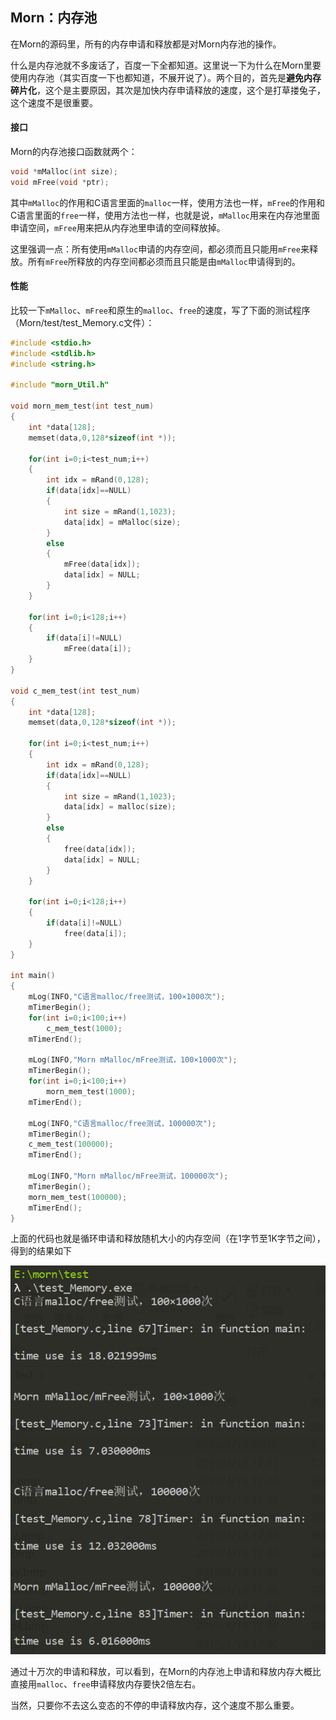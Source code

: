 ## Morn：内存池

在Morn的源码里，所有的内存申请和释放都是对Morn内存池的操作。

什么是内存池就不多废话了，百度一下全都知道。这里说一下为什么在Morn里要使用内存池（其实百度一下也都知道，不展开说了）。两个目的，首先是**避免内存碎片化**，这个是主要原因，其次是加快内存申请释放的速度，这个是打草搂兔子，这个速度不是很重要。

#### 接口

Morn的内存池接口函数就两个：

```C
void *mMalloc(int size);
void mFree(void *ptr);
```

其中`mMalloc`的作用和C语言里面的`malloc`一样，使用方法也一样，`mFree`的作用和C语言里面的`free`一样，使用方法也一样，也就是说，`mMalloc`用来在内存池里面申请空间，`mFree`用来把从内存池里申请的空间释放掉。

这里强调一点：所有使用`mMalloc`申请的内存空间，都必须而且只能用`mFree`来释放。所有`mFree`所释放的内存空间都必须而且只能是由`mMalloc`申请得到的。



#### 性能

比较一下`mMalloc`、`mFree`和原生的`malloc`、`free`的速度，写了下面的测试程序（Morn/test/test_Memory.c文件）：

```c
#include <stdio.h>
#include <stdlib.h>
#include <string.h>

#include "morn_Util.h"

void morn_mem_test(int test_num)
{
    int *data[128];
    memset(data,0,128*sizeof(int *));
    
    for(int i=0;i<test_num;i++)
    {
        int idx = mRand(0,128);
        if(data[idx]==NULL)
        {
            int size = mRand(1,1023);
            data[idx] = mMalloc(size);
        }
        else
        {
            mFree(data[idx]);
            data[idx] = NULL;
        }
    }
    
    for(int i=0;i<128;i++)
    {
        if(data[i]!=NULL)
            mFree(data[i]);
    }
}

void c_mem_test(int test_num)
{
    int *data[128];
    memset(data,0,128*sizeof(int *));
    
    for(int i=0;i<test_num;i++)
    {
        int idx = mRand(0,128);
        if(data[idx]==NULL)
        {
            int size = mRand(1,1023);
            data[idx] = malloc(size);
        }
        else
        {
            free(data[idx]);
            data[idx] = NULL;
        }
    }
    
    for(int i=0;i<128;i++)
    {
        if(data[i]!=NULL)
            free(data[i]);
    }
}

int main()
{
    mLog(INFO,"C语言malloc/free测试，100×1000次");
    mTimerBegin();
    for(int i=0;i<100;i++)
        c_mem_test(1000);
    mTimerEnd();
    
    mLog(INFO,"Morn mMalloc/mFree测试，100×1000次");
    mTimerBegin();
    for(int i=0;i<100;i++)
        morn_mem_test(1000);
    mTimerEnd();
    
    mLog(INFO,"C语言malloc/free测试，100000次");
    mTimerBegin();
    c_mem_test(100000);
    mTimerEnd();
    
    mLog(INFO,"Morn mMalloc/mFree测试，100000次");
    mTimerBegin();
    morn_mem_test(100000);
    mTimerEnd();
}
```

上面的代码也就是循环申请和释放随机大小的内存空间（在1字节至1K字节之间），得到的结果如下

![](内存池.PNG)



通过十万次的申请和释放，可以看到，在Morn的内存池上申请和释放内存大概比直接用`malloc`、`free`申请释放内存要快2倍左右。

当然，只要你不去这么变态的不停的申请释放内存，这个速度不那么重要。